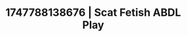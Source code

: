---
categories:
- Thigh worship
- Vore fantasy
- Erotic curves
- Dirty whispers
- Soft domination
image: /assets/images/1747788138676.jpg
layout: post
seo:
  description: Featured content with high-quality ABDL Play, Scat Fetish. HD images
    available.
  keywords: ABDL Play, Scat Fetish
  og_image: /assets/images/1747788138676.jpg
  schema_type: VisualArtwork
tags:
- '#1747788138676'
- ABDL Play
- Scat Fetish
title: 1747788138676 | Scat Fetish ABDL Play
---